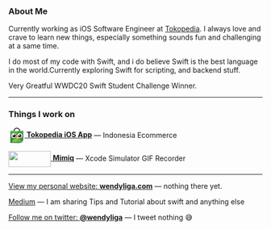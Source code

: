 ### About Me

Currently working as iOS Software Engineer at [Tokopedia](https://github.com/tokopedia). I always love and crave to learn new things, especially something sounds fun and challenging at a same time.

I do most of my code with Swift, and i do believe Swift is the best language in the world.Currently exploring Swift for scripting, and backend stuff.

Very Greatful WWDC20 Swift Student Challenge Winner.

___

### Things I work on

[<img src="https://github.com/wendyliga/wendyliga/blob/master/assets/tokopedia.png" width="32" height="32" align="center"> **Tokopedia iOS App**](https://apps.apple.com/us/app/tokopedia/id1001394201) — Indonesia Ecommerce

[<img src="https://user-images.githubusercontent.com/16457495/78473788-84b7cc80-776d-11ea-8c44-5d6c8e46f2cb.png" width="84" height="32" align="center"> **Mimiq**](https://github.com/wendyliga/mimiq) — Xcode Simulator GIF Recorder 

___

[View my personal website: **wendyliga.com**](https://wendyliga.com/) — nothing there yet.

[Medium](https://medium.com/@wendyliga) — I am sharing Tips and Tutorial about swift and anything else

[Follow me on twitter: **@wendyliga**](https://twitter.com/wendyliga) — I tweet nothing 😅

